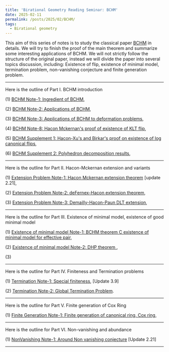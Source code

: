 ```yaml
---
title: 'Birational Geometry Reading Seminar: BCHM'
date: 2025-02-11
permalink: /posts/2025/02/BCHM/
tags:
  - Birational geometry
---
```



This aim of this series of notes is to study the classical paper [BCHM](https://www.ams.org/journals/jams/2010-23-02/S0894-0347-09-00649-3/S0894-0347-09-00649-3.pdf) in details. We will try to finish the proof of the main theorem and summarize some interesting applications of BCHM. We will not strictly follow the structure of the original paper, instead we will divide the paper into several topics discussion, including: Existence of flip, existence of minimal model, termination problem, non-vanishing conjecture and finite generation problem. 




---

Here is the outline of Part I. BCHM introduction

(1) [BCHM Note-1: Ingredient of BCHM](https://yilimath.github.io/files/Birational/BCHM/BCHMOverview.pdf),

(2) [BCHM Note-2: Applications of BCHM](https://yilimath.github.io/files/Birational/BCHM/BCHMApp.pdf),

(3) [BCHM Note-3: Applications of BCHM to deformation problems](),

(4) [BCHM Note-8: Hacon Mckernan's proof of existence of KLT flip](https://yilimath.github.io/files/Birational/BCHM/ExistKLTFlip.pdf), 

(5) [BCHM Supplement 1: Hacon-Xu's and Birkar's proof on existence of log canonical flips](https://yilimath.github.io/files/Birational/BCHM/ExistLCFlip.pdf),


(6) [BCHM Supplement 2: Polyhedron decomposition results](),


---

Here is the outline for Part II. Hacon-Mckernan extension and variants


(1) [Extension Problem Note-1: Hacon Mckernan extension theorem](https://yilimath.github.io/files/Birational/BCHM/HaconMckernanExtension.pdf) [update 2.21],

(2) [Extension Problem Note-2: deFernex-Hacon extension theorem](),

(3) [Extension Problem Note-3: Demailly-Hacon-Paun DLT extension](),


---

Here is the outline for Part III. Existence of minimal model, existence of good minimal model

(1) [Existence of minimal model Note-1: BCHM theorem C existence of minimal model for effective pair](),

(2) [Existence of minimal model Note-2: DHP theorem ](),

(3) 

----

Here is the outline for Part IV. Finiteness and Termination problems 


(1) [Termination Note-1: Special finiteness](https://yilimath.github.io/files/Birational/BCHM/SpecialTermination.pdf), [Update 3.9]

(2) [Termination Note-2: Global Termination Problem](https://yilimath.github.io/files/Birational/BCHM/GlobalTermination.pdf).


---

Here is the outline for Part V. Finite generation of Cox Ring

(1) [Finite Generation Note-1: Finite generation of canonical ring, Cox ring](),


---

Here is the outline for Part VI. Non-vanishing and abundance

(1) [NonVanishing Note-1: Around Non vanishing conjecture](https://yilimath.github.io/files/Birational/BCHM/NonVanishing.pdf) [Update 2.21]

---

